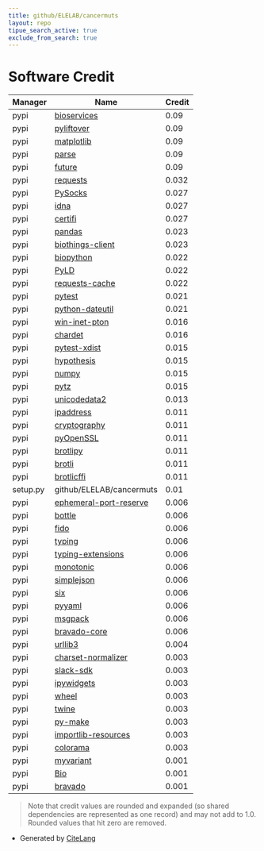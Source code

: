 ```yaml
---
title: github/ELELAB/cancermuts
layout: repo
tipue_search_active: true
exclude_from_search: true
---
```

# Software Credit

|Manager|Name|Credit|
|-------|----|------|
|pypi|[bioservices](http://github.com/cokelaer/bioservices)|0.09|
|pypi|[pyliftover](https://github.com/konstantint/pyliftover)|0.09|
|pypi|[matplotlib](https://matplotlib.org)|0.09|
|pypi|[parse](https://github.com/r1chardj0n3s/parse)|0.09|
|pypi|[future](https://python-future.org)|0.09|
|pypi|[requests](https://requests.readthedocs.io)|0.032|
|pypi|[PySocks](https://github.com/Anorov/PySocks)|0.027|
|pypi|[idna](https://github.com/kjd/idna)|0.027|
|pypi|[certifi](https://certifiio.readthedocs.io/en/latest/)|0.027|
|pypi|[pandas](https://pandas.pydata.org)|0.023|
|pypi|[biothings-client](https://github.com/biothings/biothings_client.py)|0.023|
|pypi|[biopython](https://biopython.org/)|0.022|
|pypi|[PyLD](https://pypi.org/project/PyLD)|0.022|
|pypi|[requests-cache](https://pypi.org/project/requests-cache)|0.022|
|pypi|[pytest](https://docs.pytest.org/en/latest/)|0.021|
|pypi|[python-dateutil](https://pypi.org/project/python-dateutil)|0.021|
|pypi|[win-inet-pton](https://github.com/hickeroar/win_inet_pton)|0.016|
|pypi|[chardet](https://github.com/chardet/chardet)|0.016|
|pypi|[pytest-xdist](https://pypi.org/project/pytest-xdist)|0.015|
|pypi|[hypothesis](https://pypi.org/project/hypothesis)|0.015|
|pypi|[numpy](https://pypi.org/project/numpy)|0.015|
|pypi|[pytz](https://pypi.org/project/pytz)|0.015|
|pypi|[unicodedata2](https://pypi.org/project/unicodedata2)|0.013|
|pypi|[ipaddress](https://pypi.org/project/ipaddress)|0.011|
|pypi|[cryptography](https://pypi.org/project/cryptography)|0.011|
|pypi|[pyOpenSSL](https://pypi.org/project/pyOpenSSL)|0.011|
|pypi|[brotlipy](https://pypi.org/project/brotlipy)|0.011|
|pypi|[brotli](https://pypi.org/project/brotli)|0.011|
|pypi|[brotlicffi](https://pypi.org/project/brotlicffi)|0.011|
|setup.py|github/ELELAB/cancermuts|0.01|
|pypi|[ephemeral-port-reserve](https://pypi.org/project/ephemeral-port-reserve)|0.006|
|pypi|[bottle](https://pypi.org/project/bottle)|0.006|
|pypi|[fido](https://pypi.org/project/fido)|0.006|
|pypi|[typing](https://pypi.org/project/typing)|0.006|
|pypi|[typing-extensions](https://pypi.org/project/typing-extensions)|0.006|
|pypi|[monotonic](https://pypi.org/project/monotonic)|0.006|
|pypi|[simplejson](https://pypi.org/project/simplejson)|0.006|
|pypi|[six](https://pypi.org/project/six)|0.006|
|pypi|[pyyaml](https://pypi.org/project/pyyaml)|0.006|
|pypi|[msgpack](https://pypi.org/project/msgpack)|0.006|
|pypi|[bravado-core](https://pypi.org/project/bravado-core)|0.006|
|pypi|[urllib3](https://urllib3.readthedocs.io/)|0.004|
|pypi|[charset-normalizer](https://github.com/ousret/charset_normalizer)|0.003|
|pypi|[slack-sdk](https://pypi.org/project/slack-sdk)|0.003|
|pypi|[ipywidgets](https://pypi.org/project/ipywidgets)|0.003|
|pypi|[wheel](https://pypi.org/project/wheel)|0.003|
|pypi|[twine](https://pypi.org/project/twine)|0.003|
|pypi|[py-make](https://pypi.org/project/py-make)|0.003|
|pypi|[importlib-resources](https://pypi.org/project/importlib-resources)|0.003|
|pypi|[colorama](https://pypi.org/project/colorama)|0.003|
|pypi|[myvariant](https://github.com/biothings/myvariant.py)|0.001|
|pypi|[Bio](https://github.com/ialbert/bio)|0.001|
|pypi|[bravado](https://github.com/Yelp/bravado)|0.001|


> Note that credit values are rounded and expanded (so shared dependencies are represented as one record) and may not add to 1.0. Rounded values that hit zero are removed.


- Generated by [CiteLang](https://github.com/vsoch/citelang)
